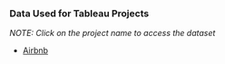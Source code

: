 ### Data Used for Tableau Projects
*NOTE: Click on the project name to access the dataset*

  - [Airbnb](https://www.kaggle.com/datasets/alexanderfreberg/airbnb-listings-2016-dataset)
